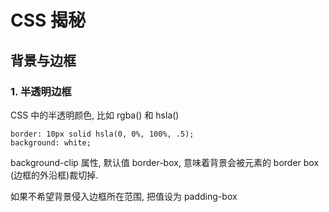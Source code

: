 # CSS 揭秘


## 背景与边框

### 1. 半透明边框

CSS 中的半透明颜色, 比如 rgba() 和 hsla()


```
border: 10px solid hsla(0, 0%, 100%, .5);
background: white;
```

background-clip 属性, 默认值 border-box, 意味着背景会被元素的 border box (边框的外沿框)裁切掉.

如果不希望背景侵入边框所在范围, 把值设为 padding-box